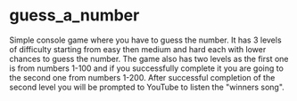 # guess_a_number

Simple console game where you have to guess the number. It has 3 levels of difficulty starting from easy then medium and hard each with lower chances to guess the number.
The game also has two levels as the first one is from numbers 1-100 and if you successfully complete it you are going to the second one from numbers 1-200.
After successful completion of the second level you will be prompted to YouTube to listen the "winners song".
